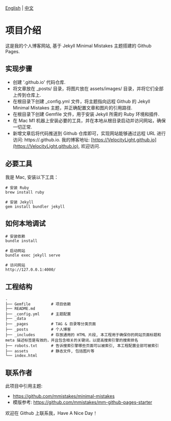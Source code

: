 [English](README.md) | [中文](README_zh.md)

# 项目介绍
这是我的个人博客网站, 基于 Jekyll Minimal Mistakes 主题搭建的 Github Pages.

## 实现步骤
- 创建 '<Your-UserName>.github.io' 代码仓库.
- 将文章放在 _posts/ 目录，将图片放在 assets/images/ 目录，并将它们全部上传到仓库上.
- 在根目录下创建 _config.yml 文件，将主题指向远程 Github 的 Jekyll Minimal Mistakes 主题，并正确配置文章和图片的引用路径.
- 在根目录下创建 Gemfile 文件，用于安装 Jekyll 所需的 Ruby 环境和插件.
- 在 Mac M1 机器上安装必要的工具，并在本地从根目录启动并访问网站，确保一切正常.
- 新增文章后将代码推送到 Github 仓库即可，实现网站能够通过远程 URL 进行访问: https://<Your-UserName>.github.io.
我的博客地址: [https://VelocityLight.github.io](https://VelocityLight.github.io), 欢迎访问.

## 必要工具
我是 Mac, 安装以下工具：
```
# 安装 Ruby
brew install ruby

# 安装 Jekyll
gem install bundler jekyll
```

## 如何本地调试
```
# 安装依赖
bundle install

# 启动网站
bundle exec jekyll serve

# 访问网站
http://127.0.0.1:4000/
```

## 工程结构
```
.
├── Gemfile         # 项目依赖
├── README.md
├── _config.yml     # 主题配置
├── _data
├── _pages          # TAG & 目录等分类页面
├── _posts          # 个人博客
├── _includes       # 存放通用的 HTML 片段, 本工程用于确保你的网站页面标题和 meta 描述标签是有效的，并且包含相关的关键词，以提高搜索引擎的搜索排名
├── robots.txt      # 告诉搜索引擎哪些页面可以被索引, 本工程配置全部可被索引
├── assets          # 静态文件, 包括图片等
└── index.html
```

## 联系作者
此项目中引用主题:
- https://github.com/mmistakes/minimal-mistakes
- 模版参考: https://github.com/mmistakes/mm-github-pages-starter

欢迎在 Github 上联系我，Have A Nice Day！
